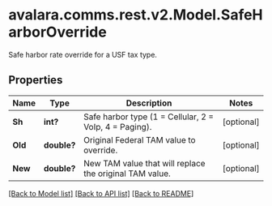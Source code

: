 # avalara.comms.rest.v2.Model.SafeHarborOverride
Safe harbor rate override for a USF tax type.
## Properties

Name | Type | Description | Notes
------------ | ------------- | ------------- | -------------
**Sh** | **int?** | Safe harbor type (1 &#x3D; Cellular, 2 &#x3D; VoIp, 4 &#x3D; Paging). | [optional] 
**Old** | **double?** | Original Federal TAM value to override. | [optional] 
**New** | **double?** | New TAM value that will replace the original TAM value. | [optional] 

[[Back to Model list]](../README.md#documentation-for-models) [[Back to API list]](../README.md#documentation-for-api-endpoints) [[Back to README]](../README.md)

